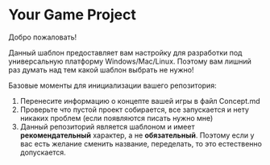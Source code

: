 # Your Game Project

Добро пожаловать!

Данный шаблон предоставляет вам настройку для разработки под универсальную платформу Windows/Mac/Linux. 
Поэтому вам лишний раз думать над тем какой шаблон выбрать не нужно!


Базовые моменты для инициализации вашего репозитория:

1) Перенесите информацию о концепте вашей игры в файл Concept.md
2) Проверьте что пустой проект собирается, все запускается и нету никаких проблем (если появляются писать нужно мне)
3) Данный репозиторий является шаблоном и имеет **рекомендательный** характер, а не **обязательный**. Поэтому если у вас есть желание сменить название, переделать, то это естественно допускается.
